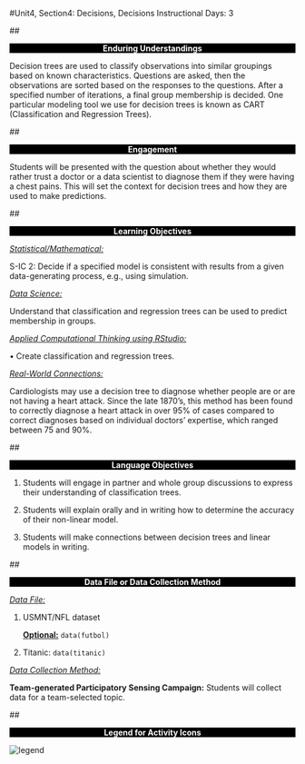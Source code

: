 #Unit4, Section4: Decisions, Decisions
Instructional Days: 3

##<p style="background: black; color: white; text-align: center;">**Enduring Understandings**</p>
Decision trees are used to classify observations into similar groupings based on known characteristics. Questions are asked, then the observations are sorted based on the responses to the questions. After a specified number of iterations, a final group membership is decided. One particular modeling tool we use for decision trees is known as CART (Classification and Regression Trees).

##<p style="background: black; color: white; text-align: center;">**Engagement**</p>
Students will be presented with the question about whether they would rather trust a doctor or a data scientist to diagnose them if they were having a chest pains. This will set the context for decision trees and how they are used to make predictions.

##<p style="background: black; color: white; text-align: center;">**Learning Objectives**</p>
<ins>*Statistical/Mathematical:*</ins>

S-IC 2: Decide if a specified model is consistent with results from a given data-generating process, e.g., using simulation.

<ins>*Data Science:*</ins>

Understand that classification and regression trees can be used to predict membership in groups.

<ins>*Applied Computational Thinking using RStudio:*</ins>

• Create classification and regression trees.

<ins>*Real-World Connections:*</ins>

Cardiologists may use a decision tree to diagnose whether people are or are not having a heart attack. Since the late 1870’s, this method has been found to correctly diagnose a heart attack in over 95% of cases compared to correct diagnoses based on individual doctors’ expertise, which ranged between 75 and 90%.

##<p style="background: black; color: white; text-align: center;">**Language Objectives**</p>
1. Students will engage in partner and whole group discussions to express their understanding of classification trees.

2. Students will explain orally and in writing how to determine the accuracy of their non-linear model.

3. Students will make connections between decision trees and linear models in writing.

##<p style="background: black; color: white; text-align: center;">**Data File or Data Collection Method**</p>
<ins>*Data File:*</ins>

1. USMNT/NFL dataset

    **<u>Optional:</u>** ```data(futbol)```

1. Titanic: ```data(titanic)```

<ins>*Data Collection Method:*</ins>

**Team-generated Participatory Sensing Campaign:** Students will collect data for a team-selected topic.

##<p style="background: black; color: white; text-align: center;">**Legend for Activity Icons**</p>
![legend](../img/legend.png)